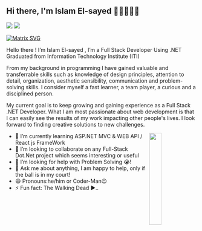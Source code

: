 ## Hi there, I'm Islam El-sayed 👋🏼👨🏻‍💻

<a href="https://www.facebook.com/profile.php?id=100002621619161&sk=about"><i class="fa-brands fa-facebook fa-beat-fade"></i></a>
<a href="https://www.instagram.com/islam.elsayed.shawqi/?fbclid=IwAR2PIAS4tN_Gpwfq51reEGQCf_nS7lvlFuMDsJANNFyFHIpJzWHTi2drt7Y"><i class="fa-brands fa-instagram fa-beat-fade"></i></a>
<a href="https://www.linkedin.com/in/islam-el-sayed-ab9252191/"><img src="https://img.shields.io/badge/linkedin-%230177B5?style=flat&logo=linkedin&logoColor=white"/></a>
<a href="https://islam-elsayed.web.app/"><img src="https://img.shields.io/badge/portfolio-%230177B5?style=flat&logo=github&logoColor=white"/></a>



[![Matrix SVG](https://raw.githubusercontent.com/rodrigograca31/rodrigograca31/master/matrix.svg)](https://www.youtube.com/watch?v=SDkAGkd4NLc)


Hello there ! I’m Islam El-sayed , I’m a Full Stack Developer Using .NET Graduated from Information Technology Institute (ITI)

From my background in programming I have gained valuable and transferrable skills such as knowledge of design principles, attention to detail, organization, aesthetic sensibility, communication and problem-solving skills. I consider myself a fast learner, a team player, a curious and a disciplined person.

My current goal is to keep growing and gaining experience as a Full Stack .NET Developer. What I am most passionate about web development is that I can easily see the results of my work impacting other people's lives. I look forward to finding creative solutions to new challenges.

  <img src="https://github.com/mohamedabusrea/mohamedabusrea/blob/master/profile-img.png" align="right" width="25%"/>


- 🌱 I’m currently learning ASP.NET MVC & WEB API / React js FrameWork 
- 👯 I’m looking to collaborate on any Full-Stack Dot.Net project which seems interesting or useful
- 🤔 I’m looking for help with Problem Solving 😭!
- 💬 Ask me about anything, I am happy to help, only if the ball is in my court!
- 😄 Pronouns:he/him or Coder-Man😉
- ⚡ Fun fact: The Walking Dead ▶️..



